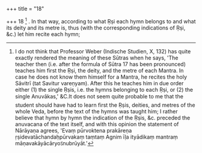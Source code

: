 +++
title = "18"

+++
18 [^8] . In that way, according to what Ṛṣi each hymn belongs to and what its deity and its metre is, thus (with the corresponding indications of Ṛṣi, &c.) let him recite each hymn;


[^8]:  I do not think that Professor Weber (Indische Studien, X, 132) has quite exactly rendered the meaning of these Sūtras when he says, 'The teacher then (i.e. after the formula of Sūtra 17 has been pronounced) teaches him first the Ṛṣi, the deity, and the metre of each Mantra. In case he does not know them himself for a Mantra, he recites the holy Sāvitrī (tat Savitur vareṇyam). After this he teaches him in due order either (1) the single Ṛṣis, i.e. the hymns belonging to each Ṛṣi, or (2) the single Anuvākas,' &C.It does not seem quite probable to me that the student should have had to learn first the Ṛṣis, deities, and metres of the whole Veda, before the text of the hymns was taught him; I rather believe that hymn by hymn the indication of the Ṛṣis, &c. preceded the anuvacana of the text itself, and with this opinion the statement of Nārāyaṇa agrees, 'Evaṃ pūrvoktena prakāreṇa ṛṣidevatāchandaḥpūrvakaṃ taṃtaṃ Agnim īḷa ityādikaṃ mantraṃ māṇavakāyācāryoऽnubrūyāt.'

